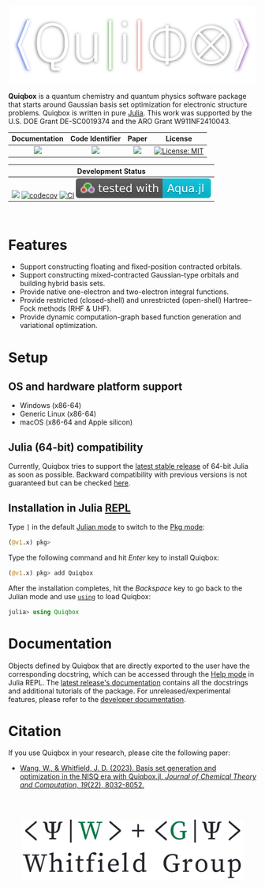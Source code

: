 <p align="center">
    <a href="https://frankwswang.github.io/Quiqbox.jl/stable/">
        <img width="500" src="docs/src/assets/logo.png" alt="Quiqbox.jl">
    </a>
</p>

**Quiqbox** is a quantum chemistry and quantum physics software package that starts around Gaussian basis set optimization for electronic structure problems. Quiqbox is written in pure [Julia](https://julialang.org/). This work was supported by the U.S. DOE Grant DE-SC0019374 and the ARO Grant W911NF2410043.

| Documentation | Code Identifier | Paper | License |
| :---: | :---: | :---: | :---: |
| [![][Doc-l-img]][Doc-latest] | [![][Zenodo-DOI-img]][Zenodo-DOI-url] |[![][arXiv-img]][arXiv-url] | [![License: MIT][License-img]][License-url] |

| Development Status |
|:---:|
|[![][New-commits-img]][New-commits-url] [![codecov][codecov-img]][codecov-url] [![CI][GA-CI-img]][GA-CI-url] [![AquaQA][Aqua-img]][Aqua-url] |

<br />

# Features

* Support constructing floating and fixed-position contracted orbitals.
* Support constructing mixed-contracted Gaussian-type orbitals and building hybrid basis sets.
* Provide native one-electron and two-electron integral functions.
* Provide restricted (closed-shell) and unrestricted (open-shell) Hartree–Fock methods (RHF & UHF).
* Provide dynamic computation-graph based function generation and variational optimization.

# Setup

## OS and hardware platform support

* Windows (x86-64)
* Generic Linux (x86-64)
* macOS (x86-64 and Apple silicon)

## Julia (64-bit) compatibility

Currently, Quiqbox tries to support the [latest stable release](https://julialang.org/downloads/#current_stable_release) of 64-bit Julia as soon as possible. Backward compatibility with previous versions is not guaranteed but can be checked [here](https://github.com/frankwswang/Quiqbox.jl/actions/workflows/CI-Backward.yml).

## Installation in Julia [REPL](https://docs.julialang.org/en/v1/stdlib/REPL/)

Type `]` in the default [Julian mode](https://docs.julialang.org/en/v1/stdlib/REPL/#The-Julian-mode) to switch to the [Pkg mode](https://docs.julialang.org/en/v1/stdlib/REPL/#Pkg-mode):

```julia
(@v1.x) pkg>
```

Type the following command and hit *Enter* key to install Quiqbox:

```julia
(@v1.x) pkg> add Quiqbox
```

After the installation completes, hit the *Backspace* key to go back to the Julian mode and use [`using`](https://docs.julialang.org/en/v1/base/base/#using) to load Quiqbox:

```julia
julia> using Quiqbox
```

# Documentation

Objects defined by Quiqbox that are directly exported to the user have the corresponding docstring, which can be accessed through the [Help mode](https://docs.julialang.org/en/v1/stdlib/REPL/#Help-mode) in Julia REPL. The [latest release's documentation][Doc-latest] contains all the docstrings and additional tutorials of the package. For unreleased/experimental features, please refer to the [developer documentation][Doc-dev].

# Citation

If you use Quiqbox in your research, please cite the following paper:

- [Wang, W., & Whitfield, J. D. (2023). Basis set generation and optimization in the NISQ era with Quiqbox.jl. *Journal of Chemical Theory and Computation, 19*(22), 8032-8052.][JCTC-url]

<br />
<br />

<p align="center">
    <a href="https://jdwhitfield.com/">
        <img width=450 src="docs/src/assets/groupLogo.png" alt="Whitfield Group">
    </a>
</p>

<br />

[Doc-l-img]:   https://img.shields.io/github/v/release/frankwswang/Quiqbox.jl?label=latest%20release&color=seagreen
[Doc-latest]:  https://frankwswang.github.io/Quiqbox.jl/stable
[Doc-dev]:  https://frankwswang.github.io/Quiqbox.jl/dev

[GA-CI-img]:   https://github.com/frankwswang/Quiqbox.jl/actions/workflows/CI-Release.yml/badge.svg
[GA-CI-url]:   https://github.com/frankwswang/Quiqbox.jl/actions/workflows/CI-Release.yml

[codecov-img]: https://codecov.io/gh/frankwswang/Quiqbox.jl/branch/main/graph/badge.svg?token=Z1XOA39DV2
[codecov-url]: https://codecov.io/gh/frankwswang/Quiqbox.jl

[New-commits-img]: https://img.shields.io/github/commits-since/frankwswang/Quiqbox.jl/latest?color=teal&include_prereleases
[New-commits-url]: https://github.com/frankwswang/Quiqbox.jl/commits/main

[Zenodo-DOI-img]: https://zenodo.org/badge/DOI/10.5281/zenodo.7448313.svg
[Zenodo-DOI-url]: https://doi.org/10.5281/zenodo.7448313

[arXiv-img]: https://img.shields.io/badge/arXiv-2212.04586-b31b1b.svg
[arXiv-url]: https://arxiv.org/abs/2212.04586
[JCTC-url]: https://pubs.acs.org/doi/10.1021/acs.jctc.3c00011

[License-img]: https://img.shields.io/badge/License-MIT-yellow.svg
[License-url]: https://github.com/frankwswang/Quiqbox.jl/blob/main/LICENSE

[Aqua-img]: https://raw.githubusercontent.com/JuliaTesting/Aqua.jl/master/badge.svg
[Aqua-url]: https://github.com/JuliaTesting/Aqua.jl